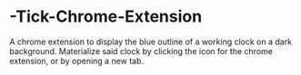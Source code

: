 # -Tick-Chrome-Extension
A chrome extension to display the blue outline of a working clock on a dark background. Materialize said clock by clicking the icon for the chrome extension, or by opening a new tab.
